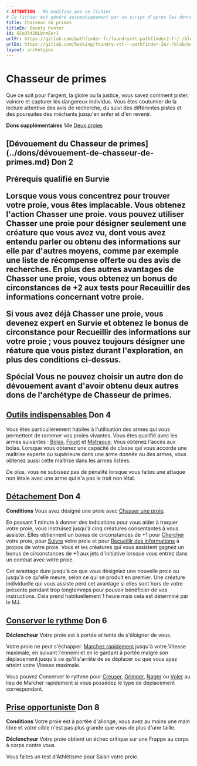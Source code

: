 ```yaml
---
# ATTENTION : Ne modifiez pas ce fichier
# Ce fichier est généré automatiquement par un script d'après les données du module Foundry VTT officiel et de sa traduction
title: Chasseur de primes
titleEn: Bounty Hunter
id: GCoO342NLbrmEer1
urlFr: https://gitlab.com/pathfinder-fr/foundryvtt-pathfinder2-fr/-/blob/master/data/archetypes/GCoO342NLbrmEer1.htm
urlEn: https://gitlab.com/hooking/foundry-vtt---pathfinder-2e/-/blob/master/packs/data/archetypes.db/bounty-hunter.json
layout: archétypes
---
```

# Chasseur de primes

Que ce soit pour l'argent, la gloire ou la justice, vous savez comment pister, vaincre et capturer les dangereux individus. Vous êtes coutumier de la lecture attentive des avis de recherche, du suivi des différentes pistes et des poursuites des méchants jusqu'en enfer et d'en revenir.

**Dons supplémentaires** 14e [Deux proies](../dons/deux-proies.md)

<h2 style="text-align: left;">[Dévouement du Chasseur de primes](../dons/dévouement-de-chasseur-de-primes.md) Don 2

**Prérequis** qualifié en Survie

Lorsque vous vous concentrez pour trouver votre proie, vous êtes implacable. Vous obtenez l'action Chasser une proie. vous  pouvez utiliser Chasser une proie pour désigner seulement une créature que vous avez vu, dont vous avez entendu parler ou obtenu des informations sur elle par d'autres moyens, comme par exemple une liste de récompense offerte ou des avis de recherches. En plus des autres avantages de Chasser une proie, vous obtenez un bonus de circonstances de +2 aux tests pour Receuillir des informations concernant votre proie.

Si vous avez déjà Chasser une proie, vous devenez expert en Survie et obtenez le bonus de circonstance pour Recueillir des informations sur votre proie ; vous pouvez toujours désigner une réature que vous pistez durant l'exploration, en plus des conditions ci-dessus.

**Spécial** Vous ne pouvez choisir un autre don de dévouement avant d'avoir obtenu deux autres dons de l'archétype de Chasseur de primes.

## [Outils indispensables](../dons/outils-indispensables.md) Don 4

Vous êtes particulièrement habiles à l'utilisation des armes qui vous permettent de ramener vos proies vivantes. Vous êtes qualifié avec les armes suivantes : [Bolas](../équipements/bolas.md), [Fouet](../équipements/fouet.md) et [Matraque](../équipements/matraque.md). Vous obtenez l'accès aux bolas. Lorsque vous obtenez une capacité de classe qui vous accorde une maîtrise experte ou supérieure dans une arme donnée ou des armes, vous obtenez aussi cette maîtrise dans les armes listées.

De plus, vous ne subissez pas de pénalité lorsque vous faites une attaque non létale avec une arme qui n'a pas le trait non létal.

## [Détachement](../dons/détachement.md) Don 4

**Conditions** Vous avez désigné une proie avec [Chasser une proie](../actions/chasser-une-proie.md).

En passant 1 minute à donner des indications pour vous aider à traquer votre proie, vous instruisez jusqu'à cinq créatures consentantes à vous assister. Elles obtiennent un bonus de circonstances de +1 pour [Chercher](../actions/chercher.md) votre proie, pour [Suivre](../actions/pister.md) votre proie et pour [Recueillir des informations](../actions/recueillir-des-informations.md) à propos de votre proie. Vous et les créatures qui vous assistent gagnez un bonus de circonstances de +1 aux jets d'initiative lorsque vous entrez dans un combat avec votre proie.

Cet avantage dure jusqu'à ce que vous désigniez une nouvelle proie ou jusqu'à ce qu'elle meure, selon ce qui se produit en premier. Une créature individuelle qui vous assiste perd cet avantage si elles sont hors de votre présente pendant trop longtemmps pour pouvoir bénéficier de vos instructions. Cela prend habituellement 1 heure mais cela est déterminé par le MJ.

## [Conserver le rythme](../dons/conserver-le-rythme.md) Don 6

**Déclencheur** Votre proie est à portée et tente de s'éloigner de vous.

Votre proie ne peut s'échapper. [Marchez rapidement](../actions/marcher-rapidement.md) jusqu'à votre Vitesse maximale, en suivant l'ennemi et en le gardant à portée malgré son déplacement jusqu'à ce qu'il s'arrête de se déplacer ou que vous ayez atteint votre Vitesse maximale.

Vous pouvez Conserver le rythme pour [Creuser](../actions/creuser.md), [Grimper](../actions/escalader.md), [Nager](../actions/nager.md) ou [Voler](../actions/voler.md) au lieu de Marcher rapidement si vous possédez le type de déplacement correspondant.

## [Prise opportuniste](../dons/prise-opportuniste.md) Don 8

**Conditions** Votre proie est à portée d'allonge, vous avez au moins une main libre et votre cible n'est pas plus grande que vous de plus d'une taille.

**Déclencheur** Votre proie obtient un échec critique sur une <a class="entity-link" data-pack="pf2e.actionspf2e" data-id="VjxZFuUXrCU94MWR" draggable="true">Frappe</a> au corps à corps contre vous.

Vous faites un test d'Athlétisme pour <a class="entity-link" data-pack="pf2e.actionspf2e" data-id="PMbdMWc2QroouFGD" draggable="true">Saisir</a> votre proie.
